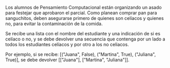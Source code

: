Los alumnos de Pensamiento Computacional están organizando un asado para festejar que aprobaron el parcial. Como planean comprar pan para sanguchitos, deben asegurarse primero de quienes son celíacos y quienes no, para evitar la contaminación de la comida.

Se recibe una lista con el nombre del estudiante y una indicación de si es celíaco o no, y se debe devolver una secuencia que contenga por un lado a todos los estudiantes celíacos y por otro a los no celiacos.

Por ejemplo, si se recibe: [("Juana", False), ("Martina", True), ("Juliana", True)], se debe devolver [["Juana"], ["Martina", "Juliana"]].